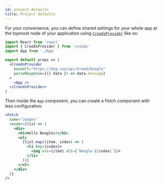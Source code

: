 ```yaml
---
id: project-defaults
title: Project defaults
---
```


For your convenience, you can define shared settings for your whole app at the topmost node of your application using [`CroodsProvider`](/docs/croods-provider-api) like so:

```jsx
import React from 'react'
import { CroodsProvider } from 'croods'
import App from './App'

export default props => (
  <CroodsProvider
    baseUrl="https://dog.ceo/api/breed/beagle"
    parseResponse={({ data }) => data.message}
  >
    <App />
  </CroodsProvider>
)

```

Then inside the `App` component, you can create a Fetch component with less configuration:

```jsx
<Fetch
  name="images"
  render={list => (
    <div>
      <h1>Hello Beagles!</h1>
      <ul>
        {list.map((item, index) => (
          <li key={index}>
            <img src={item} alt={`Beagle-${index}`}/>
          </li>
        ))}
      </ul>
    </div>
  )}
/>

```
